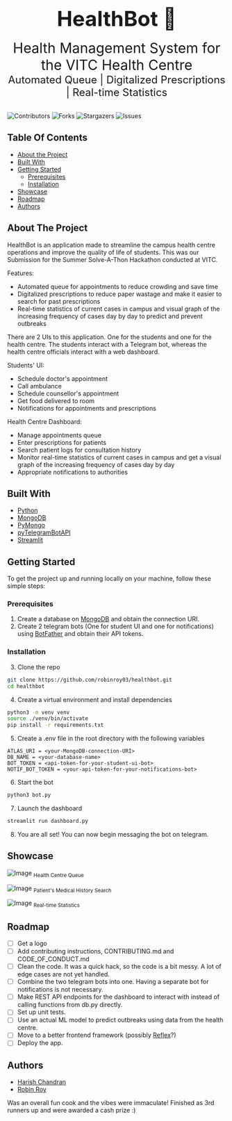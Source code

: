<br/>
<p align="center">
  <h1 align="center"><font size="8">HealthBot 🏥</font></h1>

  <p align="center">
    <font size="6">Health Management System for the VITC Health Centre</font>
    <br/>
    <font size="5">Automated Queue | Digitalized Prescriptions | Real-time Statistics</font>
    <br/>
    <br/>
  </p>
</p>

![Contributors](https://img.shields.io/github/contributors/robinroy03/HealthBot?color=dark-green) ![Forks](https://img.shields.io/github/forks/robinroy03/HealthBot?style=social) ![Stargazers](https://img.shields.io/github/stars/robinroy03/HealthBot?style=social) ![Issues](https://img.shields.io/github/issues/robinroy03/HealthBot) 

## Table Of Contents

* [About the Project](#about-the-project)
* [Built With](#built-with)
* [Getting Started](#getting-started)
  * [Prerequisites](#prerequisites)
  * [Installation](#installation)
* [Showcase](#showcase)
* [Roadmap](#roadmap)
* [Authors](#authors)

## About The Project

HealthBot is an application made to streamline the campus health centre operations and improve the quality of life of students. This was our Submission for the Summer Solve-A-Thon Hackathon conducted at VITC.

Features:
- Automated queue for appointments to reduce crowding and save time
- Digitalized prescriptions to reduce paper wastage and make it easier to search for past prescriptions
- Real-time statistics of current cases in campus and visual graph of the increasing frequency of cases day by day to predict and prevent outbreaks


There are 2 UIs to this application. One for the students and one for the health centre.
The students interact with a Telegram bot, whereas the health centre officials interact with a web dashboard.

Students' UI:
- Schedule doctor's appointment
- Call ambulance
- Schedule counsellor's appointment
- Get food delivered to room
- Notifications for appointments and prescriptions

Health Centre Dashboard:
- Manage appointments queue
- Enter prescriptions for patients
- Search patient logs for consultation history
- Monitor real-time statistics of current cases in campus and get a visual graph of the increasing frequency of cases day by day
- Appropriate notifications to authorities

## Built With

- [Python](https://www.python.org/)
- [MongoDB](https://www.mongodb.com/atlas/database)
- [PyMongo](https://pymongo.readthedocs.io/en/stable/)
- [pyTelegramBotAPI](https://pytba.readthedocs.io/en/latest/index.html)
- [Streamlit](https://streamlit.io/)

## Getting Started

To get the project up and running locally on your machine, follow these simple steps:

### Prerequisites

1) Create a database on [MongoDB](https://www.mongodb.com/atlas/database) and obtain the connection URI.
2) Create 2 telegram bots (One for student UI and one for notifications) using [BotFather](https://telegram.me/BotFather) and obtain their API tokens.

### Installation

3) Clone the repo
```bash
git clone https://github.com/robinroy03/healthbot.git
cd healthbot
```

4) Create a virtual environment and install dependencies
```bash
python3 -m venv venv
source ./venv/bin/activate
pip install -r requirements.txt
```

5) Create a .env file in the root directory with the following variables
```
ATLAS_URI = <your-MongoDB-connection-URI>
DB_NAME = <your-database-name>
BOT_TOKEN = <api-token-for-your-student-ui-bot>
NOTIF_BOT_TOKEN = <your-api-token-for-your-notifications-bot>
```

6) Start the bot
```bash
python3 bot.py
```

7) Launch the dashboard
```bash
streamlit run dashboard.py
```

8) You are all set! You can now begin messaging the bot on telegram.

## Showcase

![Image](https://media.discordapp.net/attachments/885781619519127573/1169723636446396426/image.png?ex=65567107&is=6543fc07&hm=615baf1e29fcc31e55f12b1651622a832f3b250536f7cc35d9dc0a075ce172f3&=&width=1200&height=557)
<sub>Health Centre Queue</sub>

![Image](https://cdn.discordapp.com/attachments/885781619519127573/1169724136726216827/image.png?ex=6556717e&is=6543fc7e&hm=c8abd4543fdf3516c01b74de92fd10ae85b90265bd5504e015e6701c4aa61864&)
<sub>Patient's Medical History Search</sub>

![Image](https://cdn.discordapp.com/attachments/885781619519127573/1169724276727885994/image.png?ex=6556719f&is=6543fc9f&hm=9f9b2cb06376a7cca590a61df2b1c1ed337cce63b4faa9b152accb8f596eeec6&)
<sub>Real-time Statistics</sub>

## Roadmap

- [ ] Get a logo
- [ ] Add contributing instructions, CONTRIBUTING.md and CODE_OF_CONDUCT.md
- [ ] Clean the code. It was a quick hack, so the code is a bit messy. A lot of edge cases are not yet handled.
- [ ] Combine the two telegram bots into one. Having a separate bot for notifications is not necessary.
- [ ] Make REST API endpoints for the dashboard to interact with instead of calling functions from db.py directly.
- [ ] Set up unit tests.
- [ ] Use an actual ML model to predict outbreaks using data from the health centre.
- [ ] Move to a better frontend framework (possibly [Reflex](https://reflex.dev)?)
- [ ] Deploy the app.

## Authors

- [Harish Chandran](https://github.com/HarishChandran3304)
- [Robin Roy](https://github.com/robinroy03)  
  
Was an overall fun cook and the vibes were immaculate! Finished as 3rd runners up and were awarded a cash prize :)
